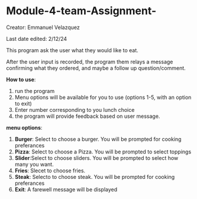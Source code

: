 # Module-4-team-Assignment-

Creator: Emmanuel Velazquez

Last date edited: 2/12/24

This program ask the user what they would like to eat. 

After the user input is recorded, the program them relays a message confirming what they ordered, and maybe a follow up question/comment. 

**How to use**:

1. run the program
2. Menu options will be available for you to use (options 1-5, with an option to exit)
3. Enter number corresponding to you lunch choice
4. the program will provide feedback based on user message.

**menu options**: 

1. **Burger**: Select to choose a burger. You will be prompted for cooking preferances
2. **Pizza**: Select to choose a Pizza. You will be prompted to select toppings
3. **Slider**:Select to choose sliders. You will be prompted to select how many you want.
4. **Fries**: Slecet to choose fries.
5. **Steak**: Selecto to choose steak. You will be prompted for cooking preferances
6. **Exit**: A farewell message will be displayed
